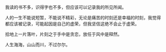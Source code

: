 
我读的书不多，识得字也不多，但应该可以记录我的所见所闻。

人的一生不能说短暂，不能说不精彩，无论是痛苦的时刻还是幸福的时刻，我觉得都应该被记录，可能起因是自己的虚荣，但我坚信这绝不会止于虚荣。

拾地上一片落叶，片刻之于手中是贪恋，放任于风中是释然。

人生海海，山山而川，不过尔尔。
